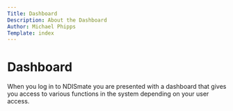 ```yaml
---
Title: Dashboard
Description: About the Dashboard
Author: Michael Phipps
Template: index
---
```


# Dashboard

When you log in to NDISmate you are presented with a dashboard that gives you access to 
various functions in the system depending on your user access.

